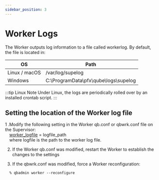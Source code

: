 ```yaml
---
sidebar_position: 3
---
```


# Worker Logs

The Worker outputs log information to a file called workerlog. By default, the file is located in:

| OS            | Path                                 |
|---------------|--------------------------------------|
| Linux / macOS | /var/log/supelog                     |
| Windows       | C:\ProgramData\pfx\qube\logs\supelog |

:::tip Linux Note
Under Linux, the logs are periodically rolled over by an installed crontab script.
:::

## Setting the location of the Worker log file

1 .Modify the following setting in the Worker qb.conf or qbwrk.conf file on the Supervisor:\
&emsp;[worker_logfile](../../configuration-parameter-reference/worker_logfile) = logfile_path \
&emsp;where logfile is the path to the worker log file.

2. If the Worker qb.conf was modified, restart the Worker to establish the changes to the settings

3. If the qbwrk.conf was modified, force a Worker reconfiguration:
```
  % qbadmin worker --reconfigure
```
